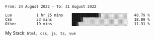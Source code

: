 <!--START_SECTION:waka-->

```text
From: 24 August 2022 - To: 31 August 2022

Lua           1 hr 25 mins    ████████████▒░░░░░░░░░░░░   48.79 %
CSS           33 mins         ████▓░░░░░░░░░░░░░░░░░░░░   18.89 %
Other         19 mins         ██▓░░░░░░░░░░░░░░░░░░░░░░   11.31 %
```

<!--END_SECTION:waka-->
My Stack: `html, css, js, ts, vue`

